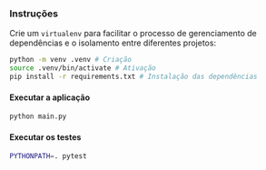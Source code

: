 ### Instruções

Crie um `virtualenv` para facilitar o processo de gerenciamento de dependências e o isolamento 
entre diferentes projetos:
```bash
python -m venv .venv # Criação
source .venv/bin/activate # Ativação
pip install -r requirements.txt # Instalação das dependências
```

#### Executar a aplicação

```bash
python main.py
```

#### Executar os testes

```bash
PYTHONPATH=. pytest
```